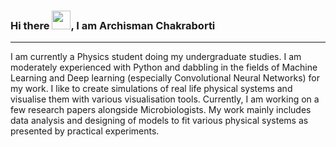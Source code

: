 ### Hi there <img src = "https://github.com/MartinHeinz/MartinHeinz/blob/master/wave.gif?raw=true" width = "30px">, I am Archisman Chakraborti

---

I am currently a Physics student doing my undergraduate studies. 
I am moderately experienced with Python and dabbling in the fields of Machine Learning and Deep learning (especially Convolutional Neural Networks) for my work.
I like to create simulations of real life physical systems and visualise them with various visualisation tools.
Currently, I am working on a few research papers alongside Microbiologists. My work mainly includes data analysis and designing of models to fit various physical systems as presented by practical experiments.



<!--
**ScientificArchisman/ScientificArchisman** is a ✨ _special_ ✨ repository because its `README.md` (this file) appears on your GitHub profile.

Here are some ideas to get you started:

- 🔭 I’m currently working on ...
- 🌱 I’m currently learning ...
- 👯 I’m looking to collaborate on ...
- 🤔 I’m looking for help with ...
- 💬 Ask me about ...
- 📫 How to reach me: ...
- 😄 Pronouns: ...
- ⚡ Fun fact: ...
-->
